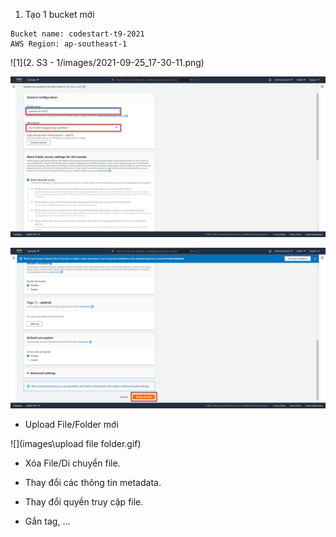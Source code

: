 1. Tạo 1 bucket mới

```
Bucket name: codestart-t9-2021
AWS Region: ap-southeast-1
```

![1](2. S3 - 1/images/2021-09-25_17-30-11.png)

![](images\2021-09-25_17-30-11.png)

![](images\2021-09-25_17-33-31.png)

- Upload File/Folder mới

![](images\upload file folder.gif)

- Xóa File/Di chuyển file.

- Thay đổi các thông tin metadata.
- Thay đổi quyền truy cập file.
- Gắn tag, ...
